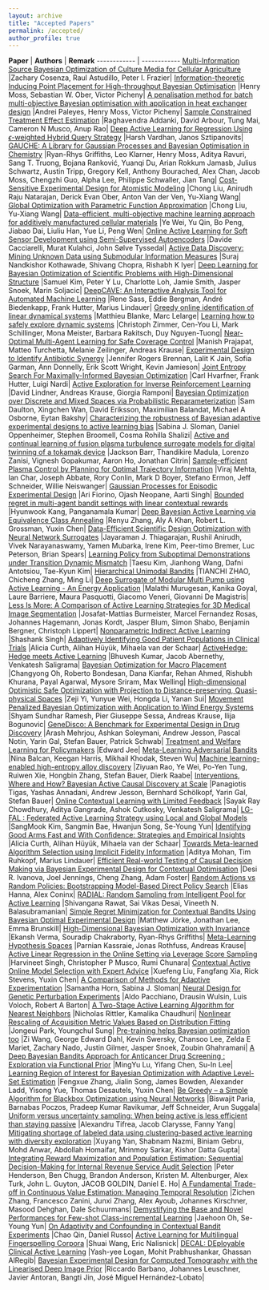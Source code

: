 ```yaml
---
layout: archive
title: "Accepted Papers"
permalink: /accepted/
author_profile: true
---
```


**Paper** | **Authors** | **Remark**
------------ | ------------
[Multi-Information Source Bayesian Optimization of Culture Media for Cellular Agriculture](/files/cr/paper2.pdf) |Zachary Cosenza, Raul Astudillo, Peter I. Frazier|
[Information-theoretic Inducing Point Placement for High-throughput Bayesian Optimisation](/files/cr/paper3.pdf) |Henry Moss, Sebastian W. Ober, Victor Picheny|
[A penalisation method for batch multi-objective Bayesian optimisation with application in heat exchanger design](/files/cr/paper4.pdf) |Andrei Paleyes, Henry Moss, Victor Picheny|
[Sample Constrained Treatment Effect Estimation](/files/cr/paper6.pdf) |Raghavendra Addanki, David Arbour, Tung Mai, Cameron N Musco, Anup Rao|
[Deep Active Learning for Regression Using $\epsilon$-weighted Hybrid Query Strategy](/files/cr/paper7.pdf) |Harsh Vardhan, Janos Sztipanovits|
[GAUCHE: A Library for Gaussian Processes and Bayesian Optimisation in Chemistry](/files/cr/paper8.pdf) |Ryan-Rhys Griffiths, Leo Klarner, Henry Moss, Aditya Ravuri, Sang T. Truong, Bojana Ranković, Yuanqi Du, Arian Rokkum Jamasb, Julius Schwartz, Austin Tripp, Gregory Kell, Anthony Bourached, Alex Chan, Jacob Moss, Chengzhi Guo, Alpha Lee, Philippe Schwaller, Jian Tang|
[Cost-Sensitive Experimental Design for Atomistic Modeling](/files/cr/paper9.pdf) |Chong Liu, Anirudh Raju Natarajan, Derick Evan Ober, Anton Van der Ven, Yu-Xiang Wang|
[Global Optimization with Parametric Function Approximation](/files/cr/paper10.pdf) |Chong Liu, Yu-Xiang Wang|
[Data-efficient, multi-objective machine learning approach for additively manufactured cellular materials](/files/cr/paper11.pdf) |Ye Wei, Yu Qin, Bo Peng, Jiabao Dai, Liuliu Han, Yue Li, Peng Wen|
[Online Active Learning for Soft Sensor Development using Semi-Supervised Autoencoders](/files/cr/paper12.pdf) |Davide Cacciarelli, Murat Kulahci, John Sølve Tyssedal|
[Active Data Discovery: Mining Unknown Data using Submodular Information Measures](/files/cr/paper13.pdf) |Suraj Nandkishor Kothawade, Shivang Chopra, Rishabh K Iyer|
[Deep Learning for Bayesian Optimization of Scientific Problems with High-Dimensional Structure](/files/cr/paper14.pdf) |Samuel Kim, Peter Y Lu, Charlotte Loh, Jamie Smith, Jasper Snoek, Marin Soljacic|
[DeepCAVE: An Interactive Analysis Tool for Automated Machine Learning](/files/cr/paper15.pdf) |Rene Sass, Eddie Bergman, André Biedenkapp, Frank Hutter, Marius Lindauer|
[Greedy online identification of linear dynamical systems](/files/cr/paper16.pdf) |Matthieu Blanke, Marc Lelarge|
[Learning how to safely explore dynamic systems](/files/cr/paper17.pdf) |Christoph Zimmer, Cen-You Li, Mark Schillinger, Mona Meister, Barbara Rakitsch, Duy Nguyen-Tuong|
[Near-Optimal Multi-Agent Learning for Safe Coverage Control](/files/cr/paper18.pdf) |Manish Prajapat, Matteo Turchetta, Melanie Zeilinger, Andreas Krause|
[Experimental Design to Identify Antibiotic Synergy](/files/cr/paper19.pdf) |Jennifer Rogers Brennan, Lalit K Jain, Sofia Garman, Ann Donnelly, Erik Scott Wright, Kevin Jamieson|
[Joint Entropy Search For Maximally-Informed Bayesian Optimization](/files/cr/paper20.pdf) |Carl Hvarfner, Frank Hutter, Luigi Nardi|
[Active Exploration for Inverse Reinforcement Learning](/files/cr/paper21.pdf) |David Lindner, Andreas Krause, Giorgia Ramponi|
[Bayesian Optimization over Discrete and Mixed Spaces via Probabilistic Reparameterization](/files/cr/paper22.pdf) |Sam Daulton, Xingchen Wan, David Eriksson, Maximilian Balandat, Michael A Osborne, Eytan Bakshy|
[Characterizing the robustness of Bayesian adaptive experimental designs to active learning bias](/files/cr/paper23.pdf) |Sabina J. Sloman, Daniel Oppenheimer, Stephen Broomell, Cosma Rohilla Shalizi|
[Active and continual learning of fusion plasma turbulence surrogate models for digital twinning of a tokamak device](/files/cr/paper24.pdf) |Jackson Barr, Thandikire Madula, Lorenzo Zanisi, Vignesh Gopakumar, Aaron Ho, Jonathan Citrin|
[Sample-efficient Plasma Control by Planning for Optimal Trajectory Information](/files/cr/paper25.pdf) |Viraj Mehta, Ian Char, Joseph Abbate, Rory Conlin, Mark D Boyer, Stefano Ermon, Jeff Schneider, Willie Neiswanger|
[Gaussian Processes for Episodic Experimental Design](/files/cr/paper26.pdf) |Ari Fiorino, Ojash Neopane, Aarti Singh|
[Bounded regret in multi-agent bandit settings with linear contextual rewards](/files/cr/paper27.pdf) |Hyunwook Kang, Panganamala Kumar|
[Deep Bayesian Active Learning via Equivalence Class Annealing](/files/cr/paper28.pdf) |Renyu Zhang, Aly A Khan, Robert L. Grossman, Yuxin Chen|
[Data-Efficient Scientific Design Optimization with Neural Network Surrogates](/files/cr/paper29.pdf) |Jayaraman J. Thiagarajan, Rushil Anirudh, Vivek Narayanaswamy, Yamen Mubarka, Irene Kim, Peer-timo Bremer, Luc Peterson, Brian Spears|
[Learning Policy from Suboptimal Demonstrations under Transition Dynamic Mismatch](/files/cr/paper30.pdf) |Taesu Kim, Jianhong Wang, Dafni Antotsiou, Tae-Kyun Kim|
[Hierarchical Unimodal Bandits](/files/cr/paper31.pdf) |TIANCHI ZHAO, Chicheng Zhang, Ming Li|
[Deep Surrogate of Modular Multi Pump using Active Learning - An Energy Application](/files/cr/paper32.pdf) |Malathi Murugesan, Kanika Goyal, Laure Barriere, Maura Pasquotti, Giacomo Veneri, Giovanni De Magistris|
[Less Is More: A Comparison of Active Learning Strategies for 3D Medical Image Segmentation](/files/cr/paper33.pdf) |Josafat-Mattias Burmeister, Marcel Fernandez Rosas, Johannes Hagemann, Jonas Kordt, Jasper Blum, Simon Shabo, Benjamin Bergner, Christoph Lippert|
[Nonparametric Indirect Active Learning](/files/cr/paper34.pdf) |Shashank Singh|
[Adaptively Identifying Good Patient Populations in Clinical Trials](/files/cr/paper35.pdf) |Alicia Curth, Alihan Hüyük, Mihaela van der Schaar|
[ActiveHedge: Hedge meets Active Learning](/files/cr/paper36.pdf) |Bhuvesh Kumar, Jacob Abernethy, Venkatesh Saligrama|
[Bayesian Optimization for Macro Placement](/files/cr/paper37.pdf) |Changyong Oh, Roberto Bondesan, Dana Kianfar, Rehan Ahmed, Rishubh Khurana, Payal Agarwal, Mysore Sriram, Max Welling|
[High-dimensional Optimistic Safe Optimization with Projection to Distance-preserving, Quasi-physical Spaces](/files/cr/paper38.pdf) |Zeji Yi, Yunyue Wei, Hongda Li, Yanan Sui|
[Movement Penalized Bayesian Optimization with Application to Wind Energy Systems](/files/cr/paper39.pdf) |Shyam Sundhar Ramesh, Pier Giuseppe Sessa, Andreas Krause, Ilija Bogunovic|
[GeneDisco: A Benchmark for Experimental Design in Drug Discovery](/files/cr/paper40.pdf) |Arash Mehrjou, Ashkan Soleymani, Andrew Jesson, Pascal Notin, Yarin Gal, Stefan Bauer, Patrick Schwab|
[Treatment and Welfare Learning for Policymakers](/files/cr/paper41.pdf) |Edward Jee|
[Meta-Learning Adversarial Bandits](/files/cr/paper42.pdf) |Nina Balcan, Keegan Harris, Mikhail Khodak, Steven Wu|
[Machine learning-enabled high-entropy alloy discovery](/files/cr/paper43.pdf) |Ziyuan Rao, Ye Wei, Po-Yen Tung, Ruiwen Xie, Hongbin Zhang, Stefan Bauer, Dierk Raabe|
[Interventions, Where and How? Bayesian Active Causal Discovery at Scale](/files/cr/paper44.pdf) |Panagiotis Tigas, Yashas Annadani, Andrew Jesson, Bernhard Schölkopf, Yarin Gal, Stefan Bauer|
[Online Contextual Learning with Limited Feedback](/files/cr/paper45.pdf) |Sayak Ray Chowdhury, Aditya Gangrade, Ashok Cutkosky, Venkatesh Saligrama|
[LG-FAL : Federated Active Learning Strategy using Local and Global Models](/files/cr/paper46.pdf) |SangMook Kim, Sangmin Bae, Hwanjun Song, Se-Young Yun|
[Identifying Good Arms Fast and With Confidence: Strategies and Empirical Insights](/files/cr/paper47.pdf) |Alicia Curth, Alihan Hüyük, Mihaela van der Schaar|
[Towards Meta-learned Algorithm Selection using Implicit Fidelity Information](/files/cr/paper48.pdf) |Aditya Mohan, Tim Ruhkopf, Marius Lindauer|
[Efficient Real-world Testing of Causal Decision Making via Bayesian Experimental Design for Contextual Optimisation](/files/cr/paper49.pdf) |Desi R. Ivanova, Joel Jennings, Cheng Zhang, Adam Foster|
[Random Actions vs Random Policies: Bootstrapping Model-Based Direct Policy Search](/files/cr/paper50.pdf) |Elias Hanna, Alex Coninx|
[RADIAL: Random Sampling from Intelligent Pool for Active Learning](/files/cr/paper51.pdf) |Shivangana Rawat, Sai Vikas Desai, Vineeth N. Balasubramanian|
[Simple Regret Minimization for Contextual Bandits Using Bayesian Optimal Experimental Design](/files/cr/paper52.pdf) |Matthew Jörke, Jonathan Lee, Emma Brunskill|
[High-Dimensional Bayesian Optimization with Invariance](/files/cr/paper53.pdf) |Ekansh Verma, Souradip Chakraborty, Ryan-Rhys Griffiths|
[Meta-Learning Hypothesis Spaces](/files/cr/paper54.pdf) |Parnian Kassraie, Jonas Rothfuss, Andreas Krause|
[Active Linear Regression in the Online Setting via Leverage Score Sampling](/files/cr/paper55.pdf) |Harvineet Singh, Christopher P Musco, Rumi Chunara|
[Contextual Active Online Model Selection with Expert Advice](/files/cr/paper56.pdf) |Xuefeng Liu, Fangfang Xia, Rick Stevens, Yuxin Chen|
[A Comparison of Methods for Adaptive Experimentation](/files/cr/paper57.pdf) |Samantha Horn, Sabina J. Sloman|
[Neural Design for Genetic Perturbation Experiments](/files/cr/paper58.pdf) |Aldo Pacchiano, Drausin Wulsin, Luis Voloch, Robert A Barton|
[A Two-Stage Active Learning Algorithm for Nearest Neighbors](/files/cr/paper59.pdf) |Nicholas Rittler, Kamalika Chaudhuri|
[Nonlinear Rescaling of Acquisition Metric Values Based on Distribution Fitting](/files/cr/paper60.pdf) |Jongeui Park, Youngchul Sung|
[Pre-training helps Bayesian optimization too](/files/cr/paper61.pdf) |Zi Wang, George Edward Dahl, Kevin Swersky, Chansoo Lee, Zelda E Mariet, Zachary Nado, Justin Gilmer, Jasper Snoek, Zoubin Ghahramani|
[A Deep Bayesian Bandits Approach for Anticancer Drug Screening : Exploration via Functional Prior](/files/cr/paper62.pdf) |MingYu Lu, Yifang Chen, Su-In Lee|
[Learning Region of Interest for Bayesian Optimization with Adaptive Level-Set Estimation](/files/cr/paper63.pdf) |Fengxue Zhang, Jialin Song, James Bowden, Alexander Ladd, Yisong Yue, Thomas Desautels, Yuxin Chen|
[Be Greedy – a Simple Algorithm for Blackbox Optimization using Neural Networks](/files/cr/paper64.pdf) |Biswajit Paria, Barnabas Poczos, Pradeep Kumar Ravikumar, Jeff Schneider, Arun Suggala|
[Uniform versus uncertainty sampling: When being active is less efficient than staying passive](/files/cr/paper66.pdf) |Alexandru Tifrea, Jacob Clarysse, Fanny Yang|
[Mitigating shortage of labeled data using clustering-based active learning with diversity exploration](/files/cr/paper67.pdf) |Xuyang Yan, Shabnam Nazmi, Biniam Gebru, Mohd Anwar, Abdollah Homaifar, Mrinmoy Sarkar, Kishor Datta Gupta|
[Integrating Reward Maximization and Population Estimation: Sequential Decision-Making for Internal Revenue Service Audit Selection](/files/cr/paper68.pdf) |Peter Henderson, Ben Chugg, Brandon Anderson, Kristen M. Altenburger, Alex Turk, John L. Guyton, JACOB GOLDIN, Daniel E. Ho|
[A Fundamental Trade-off in Continuous Value Estimation: Managing Temporal Resolution](/files/cr/paper69.pdf) |Zichen Zhang, Francesco Zanini, Junxi Zhang, Alex Ayoub, Johannes Kirschner, Masood Dehghan, Dale Schuurmans|
[Demystifying the Base and Novel Performances for Few-shot Class-incremental Learning](/files/cr/paper70.pdf) |Jaehoon Oh, Se-Young Yun|
[On Adaptivity and Confounding in Contextual Bandit Experiments](/files/cr/paper71.pdf) |Chao Qin, Daniel Russo|
[Active Learning for Multilingual Fingerspelling Corpora](/files/cr/paper72.pdf) |Shuai Wang, Eric Nalisnick|
[DECAL: DEployable Clinical Active Learning](/files/cr/paper73.pdf) |Yash-yee Logan, Mohit Prabhushankar, Ghassan AlRegib|
[Bayesian Experimental Design for Computed Tomography with the Linearised Deep Image Prior](/files/cr/paper74.pdf) |Riccardo Barbano, Johannes Leuschner, Javier Antoran, Bangti Jin, José Miguel Hernández-Lobato|
